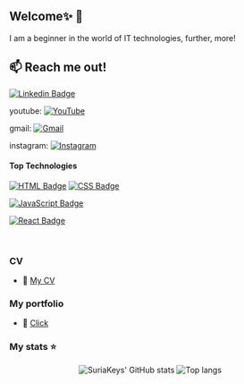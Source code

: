 ## Welcome✨ 👋
I am a beginner in the world of IT technologies, further, more!

## :mailbox: Reach me out!
[![Linkedin Badge](https://img.shields.io/badge/-Nazar_Suriak-0e76a8?style=flat&labelColor=0e76a8&logo=linkedin&logoColor=white)](https://www.linkedin.com/in/nazar-suriak-a600992bb/)

youtube:
[![YouTube](https://img.shields.io/badge/-mishovoda-FF0000?logo=youtube&logoColor=white)](https://www.youtube.com/@mshvdrec)

gmail:
[![Gmail](https://img.shields.io/badge/Suriak-Gmail-D14836?logo=gmail&logoColor=white)](mailto:suraknazar@gmail.com)


instagram:
[![Instagram](https://img.shields.io/badge/Nazar-Suriak-E4405F?logo=instagram&logoColor=white)](https://www.instagram.com/nazrsrk/?next=%2F)

#### Top Technologies

[![HTML Badge](https://img.shields.io/badge/-HTML-E34F26?style=for-the-badge&labelColor=black&logo=html5&logoColor=white)](#)
[![CSS Badge](https://img.shields.io/badge/-CSS-1572B6?style=for-the-badge&labelColor=black&logo=css3&logoColor=white)](#)

[![JavaScript Badge](https://img.shields.io/badge/-JavaScript-F7DF1E?style=for-the-badge&labelColor=black&logo=javascript&logoColor=white)](#)


[![React Badge](https://img.shields.io/badge/-React-61DBFB?style=for-the-badge&labelColor=black&logo=react&logoColor=61DBFB)](#)
<!--[![Javascript Badge](https://img.shields.io/badge/-Javascript-F0DB4F?style=for-the-badge&labelColor=black&logo=javascript&logoColor=F0DB4F)](#) [![Nodejs Badge](https://img.shields.io/badge/-Nodejs-3C873A?style=for-the-badge&labelColor=black&logo=node.js&logoColor=3C873A)](#)

<!--
[![Python Badge](https://img.shields.io/badge/-Python-3776AB?style=for-the-badge&labelColor=black&logo=python&logoColor=white)](#)

[![Ruby Badge](https://img.shields.io/badge/-Ruby-CC342D?style=for-the-badge&labelColor=black&logo=ruby&logoColor=white)](#)

[![Java Badge](https://img.shields.io/badge/-Java-007396?style=for-the-badge&labelColor=black&logo=java&logoColor=white)](#)

[![.NET Badge](https://img.shields.io/badge/-.NET-512BD4?style=for-the-badge&labelColor=black&logo=dotnet&logoColor=white)](#)

![Typescript Badge](https://img.shields.io/badge/-Typescript-007acc?style=for-the-badge&labelColor=black&logo=typescript&logoColor=007acc)](#)

[![PHP Badge](https://img.shields.io/badge/-PHP-777BB4?style=for-the-badge&labelColor=black&logo=php&logoColor=white)](#)

and more: https://shields.io/badges

-->

<br/>

### CV
- :paperclip: [My CV](https://docs.google.com/file/d/199rXsc5XSOadjpb2wsQbg50JhB9qqvhZ/edit?usp=docslist_api&filetype=msword)

### My portfolio
- :link: [Click](https://suriakeys.github.io/SuriaKeys/)


### My stats ⭐

<div align="center">
<img alt="SuriaKeys' GitHub stats" src="https://github-readme-stats.vercel.app/api?username=SuriaKeys&show_icons=true&theme=transparent"/>
<img alt="Top langs" src="https://github-readme-stats.vercel.app/api/top-langs/?username=SuriaKeys&layout=compact&langs_count=8"/>

</div>



<!--
**SuriaKeys/SuriaKeys** is a ✨ _special_ ✨ repository because its `README.md` (this file) appears on your GitHub profile.

Here are some ideas to get you started:

- 🔭 I’m currently working on ...
- 🌱 I’m currently learning ...
- 👯 I’m looking to collaborate on ...
- 🤔 I’m looking for help with ...
- 💬 Ask me about ...
- 📫 How to reach me: ...
- 😄 Pronouns: ...
- ⚡ Fun fact: ...
-->
